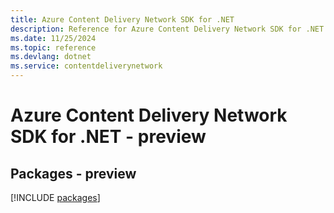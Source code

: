 ```yaml
---
title: Azure Content Delivery Network SDK for .NET
description: Reference for Azure Content Delivery Network SDK for .NET
ms.date: 11/25/2024
ms.topic: reference
ms.devlang: dotnet
ms.service: contentdeliverynetwork
---
```

# Azure Content Delivery Network SDK for .NET - preview
## Packages - preview
[!INCLUDE [packages](content-delivery-network-index.md)]